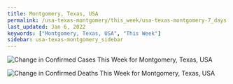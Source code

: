 ```yaml
---
title: Montgomery, Texas, USA
permalink: /usa-texas-montgomery/this_week/usa-texas-montgomery-7_days.html
last_updated: Jan 6, 2022
keywords: ["Montgomery, Texas, USA", "This Week"]
sidebar: usa-texas-montgomery_sidebar
---
```


![Change in Confirmed Cases This Week for Montgomery, Texas, USA](/covid_tracker/images/graphs/usa-texas-montgomery-delta_confirmed-7_days_graph.png)

![Change in Confirmed Deaths This Week for Montgomery, Texas, USA](/covid_tracker/images/graphs/usa-texas-montgomery-delta_deaths-7_days_graph.png)
